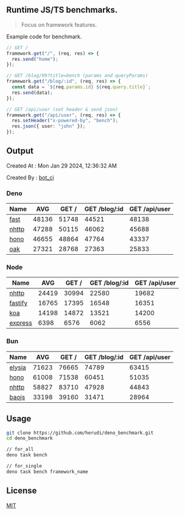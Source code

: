 ## Runtime JS/TS benchmarks.

> Focus on framework features.

Example code for benchmark.
```ts
// GET /
framework.get("/", (req, res) => {
  res.send("home");
});

// GET /blog/99?title=bench (params and queryParams)
framework.get("/blog/:id", (req, res) => {
  const data = `${req.params.id} ${req.query.title}`;
  res.send(data);
});

// GET /api/user (set header & send json)
framework.get("/api/user", (req, res) => {
  res.setHeader("x-powered-by", "bench");
  res.json({ user: "john" });
});
```

## Output
Created At : Mon Jan 29 2024, 12:36:32 AM

Created By : [bot_ci](https://github.com/herudi/deno_benchmarks/commits?author=github-actions%5Bbot%5D)


### Deno
|Name|AVG|GET /|GET /blog/:id|GET /api/user|
|----|----|----|----|----|
|[fast](https://github.com/danteissaias/fast)|48136|51748|44521|48138|
|[nhttp](https://github.com/nhttp/nhttp)|47288|50115|46062|45688|
|[hono](https://github.com/honojs/hono)|46655|48864|47764|43337|
|[oak](https://github.com/oakserver/oak)|27321|28768|27363|25833|
  


### Node
|Name|AVG|GET /|GET /blog/:id|GET /api/user|
|----|----|----|----|----|
|[nhttp](https://github.com/nhttp/nhttp)|24419|30994|22580|19682|
|[fastify](https://github.com/fastify/fastify)|16765|17395|16548|16351|
|[koa](https://github.com/koajs/koa)|14198|14872|13521|14200|
|[express](https://github.com/expressjs/express)|6398|6576|6062|6556|
  


### Bun
|Name|AVG|GET /|GET /blog/:id|GET /api/user|
|----|----|----|----|----|
|[elysia](https://github.com/elysiajs/elysia)|71623|76665|74789|63415|
|[hono](https://github.com/honojs/hono)|61008|71538|60451|51035|
|[nhttp](https://github.com/nhttp/nhttp)|58827|83710|47928|44843|
|[baojs](https://github.com/mattreid1/baojs)|33198|39160|31471|28964|
  



## Usage

```bash
git clone https://github.com/herudi/deno_benchmark.git
cd deno_benchmark

// for_all
deno task bench

// for_single
deno task bench framework_name
```

## License

[MIT](LICENSE)

